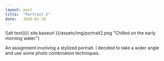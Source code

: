 ```yaml
---
layout: post
title:  "Portrait 2"
date:   2016-02-10
---
```


![alt text]({{ site.baseurl }}/assets/img/portrait2.png "Chilled on the early morning water.")

An assignment involving a stylized portrait. I decided to take a wider angle and use some photo combination techniques.
